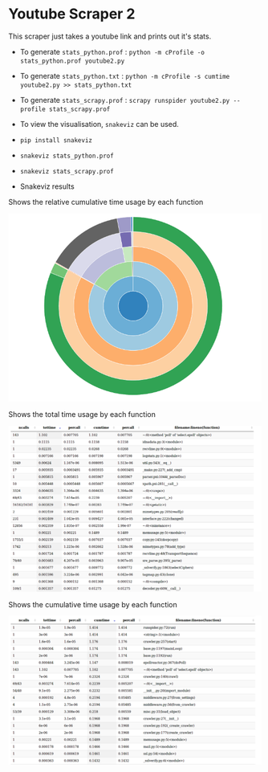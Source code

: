# Youtube Scraper 2

This scraper just takes a youtube link and prints out it's stats.

* To generate `stats_python.prof` : `python -m cProfile -o stats_python.prof youtube2.py`

* To generate `stats_python.txt` : `python -m cProfile -s cumtime youtube2.py >> stats_python.txt`

* To generate `stats_scrapy.prof` : `scrapy runspider youtube2.py --profile stats_scrapy.prof`

* To view the visualisation, `snakeviz` can be used.

 * `pip install snakeviz`

 * `snakeviz stats_python.prof`
 
 * `snakeviz stats_scrapy.prof`
 

* Snakeviz results

Shows the relative cumulative time usage by each function

![Sunburst](https://github.com/Parth-Vader/ScrapyBenchmark/blob/master/profile/Scraper2/images/Sunburst.png?raw=true "Shows the relative cumulative time usage by each function")

Shows the total time usage by each function

![Tottime](https://github.com/Parth-Vader/ScrapyBenchmark/blob/master/profile/Scraper2/images/tottime.png?raw=true "Shows the total time usage by each function")

Shows the cumulative time usage by each function

![Cumtime](https://github.com/Parth-Vader/ScrapyBenchmark/blob/master/profile/Scraper2/images/cumtime.png?raw=true "Shows the cumulative time usage by each function")

